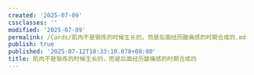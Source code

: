 ```yaml
---
created: '2025-07-09'
cssclasses: ''
modified: '2025-07-09'
permalink: /Cards/肌肉不是锻炼的时候生长的，而是后面经历酸痛感的时期合成的.md
publish: true
published: '2025-07-12T18:33:10.078+08:00'
title: 肌肉不是锻炼的时候生长的，而是后面经历酸痛感的时期合成的
---
```

